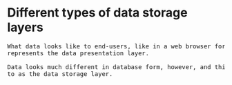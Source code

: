 # Different types of data storage layers

<pre>
What data looks like to end-users, like in a web browser for example, 
represents the data <span class="note">presentation layer</span>.

Data looks much different in database form, however, and this is referred 
to as the data <span class="note">storage layer</span>.
</pre>
